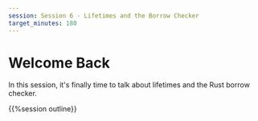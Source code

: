 ```yaml
---
session: Session 6 - Lifetimes and the Borrow Checker
target_minutes: 180
---
```


# Welcome Back

In this session, it's finally time to talk about lifetimes and the Rust borrow checker.

{{%session outline}}
